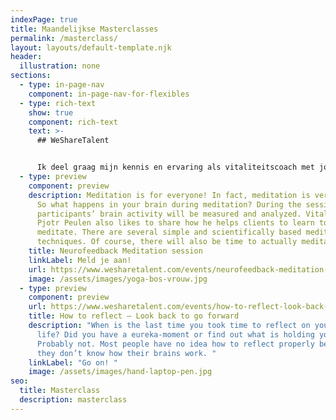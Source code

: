 ```yaml
---
indexPage: true
title: Maandelijkse Masterclasses
permalink: /masterclass/
layout: layouts/default-template.njk
header:
  illustration: none
sections:
  - type: in-page-nav
    component: in-page-nav-for-flexibles
  - type: rich-text
    show: true
    component: rich-text
    text: >-
      ## WeShareTalent


      Ik deel graag mijn kennis en ervaring als vitaliteitscoach met jou. Hopelijk helpt het jou om je energieker, gezonder en gelukkiger te gaan voelen. In samenwerking met WeShareTalent geef ik een aantal gratis masterclasses. Hieronder vind je een overzicht met de aankomende masterclasses. Je kan je vervolgens gratis aanmelden via de website van WeShareTalent. Sommige masterclasses zijn fysiek én andere digitaal. De meeste zijn toegankelijk voor internationale deelnemers, dus zal de voertaal Engels zijn. Zie ik je snel?
  - type: preview
    component: preview
    description: Meditation is for everyone! In fact, meditation is very scientific!
      So what happens in your brain during meditation? During the session,
      participants’ brain activity will be measured and analyzed. Vitality coach
      Pjotr Peulen also likes to share how he helps clients to learn to
      meditate. There are several simple and scientifically based meditation
      techniques. Of course, there will also be time to actually meditate.
    title: Neurofeedback Meditation session
    linkLabel: Meld je aan!
    url: https://www.wesharetalent.com/events/neurofeedback-meditation-session-by-phantus/
    image: /assets/images/yoga-bos-vrouw.jpg
  - type: preview
    component: preview
    url: https://www.wesharetalent.com/events/how-to-reflect-look-back-to-go-forward-by-phantus/
    title: How to reflect – Look back to go forward
    description: "When is the last time you took time to reflect on your work or
      life? Did you have a eureka-moment or find out what is holding you back?
      Probably not. Most people have no idea how to reflect properly because
      they don’t know how their brains work. "
    linkLabel: "Go on! "
    image: /assets/images/hand-laptop-pen.jpg
seo:
  title: Masterclass
  description: masterclass
---
```

